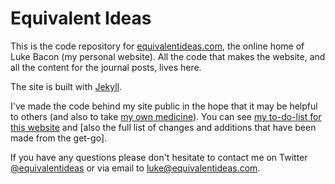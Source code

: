 Equivalent Ideas
================

This is the code repository for [equivalentideas.com](http://equivalentideas.com), the online home of Luke Bacon (my personal website). All the code that makes the website, and all the content for the journal posts, lives here.

The site is built with [Jekyll](http://jekyllrb.com/).

I've made the code behind my site public in the hope that it may be helpful to others (and also to take [my own medicine](http://equivalentideas.com/journal/tpp-against-a-narrowing-circle/ 'Against a narrowing circle: Secrecy in the TPP Negotiations')). You can see [my to-do-list for this website](https://github.com/equivalentideas/home/issues?state=open) and [also the full list of changes and additions that have been made from the get-go]. 

If you have any questions please don't hesitate to contact me on Twitter [@equivalentideas](http://twitter.com/equivalentideas) or via email to <luke@equivalentideas.com>.
